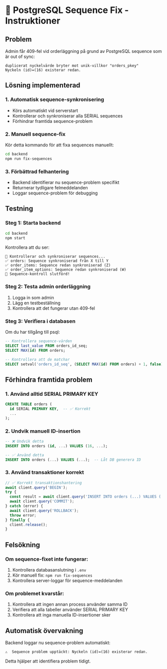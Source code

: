 # 🔧 PostgreSQL Sequence Fix - Instruktioner

## Problem
Admin får 409-fel vid orderläggning på grund av PostgreSQL sequence som är out of sync:
```
duplicerat nyckelvärde bryter mot unik-villkor "orders_pkey"
Nyckeln (id)=(16) existerar redan.
```

## Lösning implementerad

### 1. Automatisk sequence-synkronisering
- Körs automatiskt vid serverstart
- Kontrollerar och synkroniserar alla SERIAL sequences
- Förhindrar framtida sequence-problem

### 2. Manuell sequence-fix
Kör detta kommando för att fixa sequences manuellt:
```bash
cd backend
npm run fix-sequences
```

### 3. Förbättrad felhantering
- Backend identifierar nu sequence-problem specifikt
- Returnerar tydligare felmeddelanden
- Loggar sequence-problem för debugging

## Testning

### Steg 1: Starta backend
```bash
cd backend
npm start
```
Kontrollera att du ser:
```
🔧 Kontrollerar och synkroniserar sequences...
✅ orders: Sequence synkroniserad från X till Y
✅ order_items: Sequence redan synkroniserad (Z)
✅ order_item_options: Sequence redan synkroniserad (W)
🎉 Sequence-kontroll slutförd!
```

### Steg 2: Testa admin orderläggning
1. Logga in som admin
2. Lägg en testbeställning
3. Kontrollera att det fungerar utan 409-fel

### Steg 3: Verifiera i databasen
Om du har tillgång till psql:
```sql
-- Kontrollera sequence-värden
SELECT last_value FROM orders_id_seq;
SELECT MAX(id) FROM orders;

-- Kontrollera att de matchar
SELECT setval('orders_id_seq', (SELECT MAX(id) FROM orders) + 1, false);
```

## Förhindra framtida problem

### 1. Använd alltid SERIAL PRIMARY KEY
```sql
CREATE TABLE orders (
  id SERIAL PRIMARY KEY,  -- ✅ Korrekt
  ...
);
```

### 2. Undvik manuell ID-insertion
```sql
-- ❌ Undvik detta
INSERT INTO orders (id, ...) VALUES (16, ...);

-- ✅ Använd detta
INSERT INTO orders (...) VALUES (...);  -- Låt DB generera ID
```

### 3. Använd transaktioner korrekt
```javascript
// ✅ Korrekt transaktionshantering
await client.query('BEGIN');
try {
  const result = await client.query('INSERT INTO orders (...) VALUES (...)');
  await client.query('COMMIT');
} catch (error) {
  await client.query('ROLLBACK');
  throw error;
} finally {
  client.release();
}
```

## Felsökning

### Om sequence-fixet inte fungerar:
1. Kontrollera databasanslutning i `.env`
2. Kör manuell fix: `npm run fix-sequences`
3. Kontrollera server-loggar för sequence-meddelanden

### Om problemet kvarstår:
1. Kontrollera att ingen annan process använder samma ID
2. Verifiera att alla tabeller använder SERIAL PRIMARY KEY
3. Kontrollera att inga manuella ID-insertioner sker

## Automatisk övervakning

Backend loggar nu sequence-problem automatiskt:
```
⚠️  Sequence problem upptäckt: Nyckeln (id)=(16) existerar redan.
```

Detta hjälper att identifiera problem tidigt.
